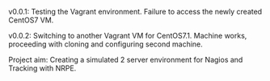 v0.0.1: Testing the Vagrant environment. Failure to access the newly created CentOS7 VM.

v0.0.2: Switching to another Vagrant VM for CentOS7.1. Machine works, proceeding with cloning and configuring second machine.

Project aim: Creating a simulated 2 server environment for Nagios and Tracking with NRPE.
